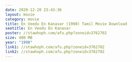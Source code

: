 ```yaml
---
date: 2020-12-20 23:43:36
layout: movie
category: movie
title: En Veedu En Kanavar (1990) Tamil Movie Download
seotitle: En Veedu En Kanavar
poster: //stawhoph.com/afu.php?zoneid=3762702
size: 400 MB
year: "1990"
link1: //stawhoph.com/afu.php?zoneid=3762702
link2: //stawhoph.com/afu.php?zoneid=3762702
---
```

